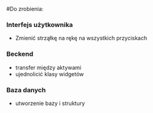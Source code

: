 #Do zrobienia:

### Interfejs użytkownika
* Zmienić strząłkę na rękę na wszystkich przyciskach
### Beckend
* transfer między aktywami
* ujednolicić klasy widgetów
### Baza danych
* utworzenie bazy i struktury